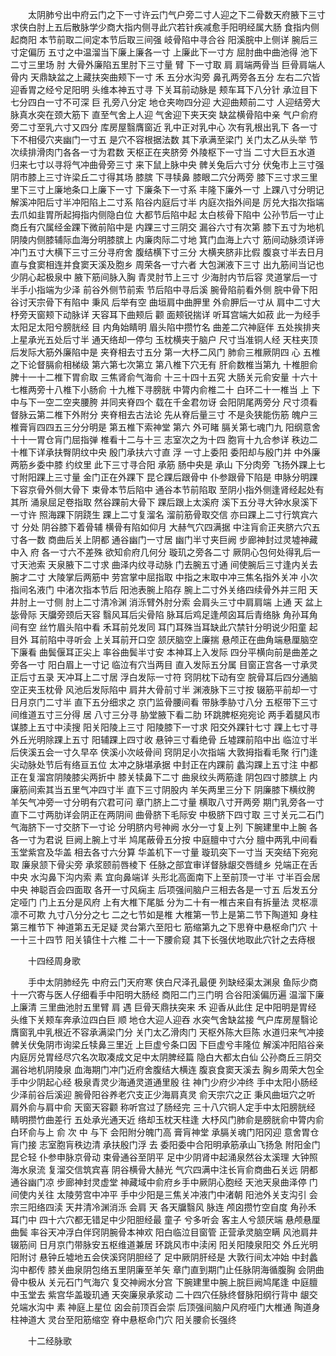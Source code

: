 <!-- { "loadSidebar": true } -->
　　太阴肺兮出中府云门之下一寸许云门气户旁二寸人迎之下二骨数天府腋下三寸求侠白肘上五后散脉学少商大指内侧寻此穴若针疾减愈手阳明经属大肠 食指内侧起商阳 本节前取二间定本节后取三间强 岐骨陷中寻合谷 阳溪脘中上侧详 腕后三寸定偏历 五寸之中温溜当下廉上廉各一寸 上廉此下一寸方 屈肘曲中曲池得 池下二寸三里场 肘 大骨外廉陷五里肘下三寸量 臂 下一寸取 肩 肩端两骨当 巨骨肩端人骨内 天鼎缺盆之上藏扶突曲颊下一寸 禾 五分水沟旁 鼻孔两旁各五分 左右二穴皆迎香胃之经兮足阳明 头维本神五寸寻 下关耳前动脉是 颊车耳下八分针 承泣目下七分四白一寸不可深 巨 孔旁八分定 地仓夹吻四分迎 大迎曲颊前二寸 人迎结旁大脉真水突在颈大筋下 直至气舍上人迎 气舍迎下夹天突 缺盆横骨陷中亲 气户俞府旁二寸至乳六寸又四分 库房屋翳膺窗近 乳中正对乳中心 次有乳根出乳下 各一寸下不相侵穴夹幽门一寸五 是穴不容根据法数 其下承满至梁门 关门太乙从头举 节次续排滑肉门各各一寸为君数 天枢正在夹脐旁 外陵枢下一寸当 二寸大巨五水道 归来七寸以寻将气冲曲骨旁三寸 来下鼠上脉中央 髀关兔后六寸分 伏兔市上三寸强 阴市膝上三寸许梁丘二寸得其场 膝膑 下寻犊鼻 膝眼二穴分两旁 膝下三寸求三里 里下三寸上廉地条口上廉下一寸 下廉条下一寸系 丰隆下廉外一寸 上踝八寸分明记 解溪冲阳后寸半冲阳陷上二寸系 陷谷内庭后寸半 内庭次指外间是 厉兑大指次指端 去爪如韭胃所起拇指内侧隐白位 大都节后陷中起 太白核骨下陷中 公孙节后一寸止 商丘有穴属经金踝下微前陷中是 内踝三寸三阴交 漏谷六寸有次第 膝下五寸为地机 阴陵内侧膝辅际血海分明膝膑上 内廉肉际二寸地 箕门血海上六寸 筋间动脉须详谛 冲门五寸大横下三寸三分寻府舍 腹结横下寸三分 大横夹脐非比假 腹哀寸半去日月 直与食窦相连并食窦天溪及胞乡 周荣各一寸六者 大包渊液下三寸 出九筋间当记也少阴心起极泉中 腋下筋间脉入胸 青灵肘节上三寸 少海肘内节后容 灵道掌后一寸半手小指端为少泽 前谷外侧节前索 节后陷中寻后溪 腕骨陷前看外侧 脘中骨下阳谷讨天宗骨下有陷中 秉风 后举有空 曲垣肩中曲胛里 外俞胛后一寸从 肩中二寸大杼旁天窗颊下动脉详 天容耳下曲颊后 颧 面颊锐揣详 听耳宫端大如菽 此一为经手太阳足太阳兮膀胱经 目 内角始睛明 眉头陷中攒竹名 曲差二穴神庭伴 五处挨排夹上星承光五处后寸半 通天络却一停匀 玉枕横夹于脑户 尺寸当准铜人经 天柱夹顶后发际大筋外廉陷中是 夹脊相去寸五分 第一大杼二风门 肺俞三椎厥阴四 心 五椎之下论督膈俞相梯级 第六第七次第立 第八椎下穴无有 肝俞数椎当第九 十椎胆俞脾十一十二椎下胃俞取 三焦肾俞气海俞 十三十四十五究 大肠关元俞安量 十六十七椎两旁十八椎下小肠俞 十九椎下寻膀胱 中膂内俞椎二十 白环二十一椎当 上 下 中与下一空二空夹腰胯 并同夹脊四个 载在千金君勿讶 会阳阴尾两旁分 尺寸须看督脉云第二椎下外附分 夹脊相去古法论 先从脊后量三寸 不是灸狭能伤筋 魄户三椎膏肓四四五三分分明是 第五椎下索神堂 第六 外可睹 膈关第七魂门九 阳纲意舍十十一胃仓肓门屈指弹 椎看十二与十三 志室次之为十四 胞肓十九合参详 秩边二十椎下详承扶臀阴纹中央 殷门承扶六寸直 浮 一寸上委阳 委阳却与殷门并 中外廉两筋乡委中膝 约纹里 此下三寸寻合阳 承筋 肠中央是 承山 下分肉旁 飞扬外踝上七寸附阳踝上三寸量 金门正在外踝下 昆仑踝后跟骨中 仆参跟骨下陷是 申脉分明踝下容京骨外侧大骨下 束骨本节后陷中 通谷本节前陷取 至阴小指外侧逢肾经起处有其所 涌泉屈足卷指取 然谷踝前大骨下 踝后跟上太溪府 溪下五分寻大钟水泉溪下一寸许 照海踝下阴跷生 踝上二寸复溜名 溜前筋骨取交信 亦曰踝上二寸行筑宾六寸 分处 阴谷膝下着骨辅 横骨有陷如仰月 大赫气穴四满据 中注肓俞正夹脐六穴五寸各一数 商曲后关上阴都 通谷幽门一寸居 幽门半寸夹巨阙 步廊神封过灵墟神藏 中入 府 各一寸六不差殊 欲知俞府几何分 璇玑之旁各二寸 厥阴心包何处得乳后一寸天池索 天泉腋下二寸求 曲泽内纹寻动脉 门去腕五寸通 间使腕后三寸逢内关去腕才二寸 大陵掌后两筋中 劳宫掌中屈指取 中指之末取中冲三焦名指外关冲 小次指间名液门 中渚次指本节后 阳池表腕上陷存 腕上二寸外关络四续骨外并三阳 天井肘上一寸侧 肘上二寸清冷渊 消泺臂外肘分索 会肩头三寸中肩肩端 上通 天 盆上毖骨际 天牖旁颈后天容 翳风耳后尖骨陷 脉耳后鸡足逢颅囟耳后青络脉 角孙耳角间有空 丝竹眉头陷中看 禾耳前兑发同 耳门耳殊当耳缺此穴禁针分明说少阳童 起目外 耳前陷中寻听会 上关耳前开口空 颔厌脑空上廉揣 悬颅正在曲角端悬厘脑空下廉看 曲鬓偃耳正尖上 率谷曲鬓半寸安 本神耳上入发际 四分平横向前是曲差之旁各一寸 阳白眉上一寸记 临泣有穴当两目 直入发际五分属 目窗正宫各一寸承灵正后寸五录 天冲耳上二寸居 浮白发际一寸符 窍阴枕下动有空 脘骨耳后四分通脑空正夹玉枕骨 风池后发际陷中 肩井大骨前寸半 渊液脉下三寸按 辍筋平前却一寸日月京门二寸半 直下五分细求之 京门监骨腰间看 带脉季胁寸八分 五枢带下三寸间维道五寸三分得 居 八寸三分寻 胁堂腋下看二肋 环跳脾枢宛宛论 两手着腿风市谋膝上五寸中渎搜 阳关阳陵上三寸 阳陵膝下一寸求 阳交外踝针七寸 踝上七寸寻外丘光明除踝上五寸 阳辅踝上四寸收 悬钟三寸看绝骨 丘墟踝前陷中出 临泣寸半后侠溪五会一寸久早卒 侠溪小次岐骨间 窍阴足小次指端 大敦拇指看毛聚 行门逢尖动脉处节后有络亘五位 太冲之脉堪承据 中封正在内踝前 蠡沟踝上五寸注 中都正在复溜宫阴陵膝尖两折中 膝关犊鼻下二寸 曲泉纹头两筋逢 阴包四寸膝膑上 内廉筋间索其当五里气冲四寸半 直下三寸阴股内 羊矢两里三分下 阴廉膝下横纹胯 羊矢气冲旁一寸分明有穴君可问 章门脐上二寸量 横取八寸开两旁 期门乳旁各一寸 直下二寸两肋详会阴正在两阴间 曲骨脐下毛际安 中极脐下四寸取 三寸关元二石门 气海脐下一寸交脐下一寸论 分明脐内号神阙 水分一寸复上列 下腕建里中上腕 各各一寸为君说 巨阙上腕上寸半 鸠尾蔽骨五分按 中庭膻中寸六分 膻中两乳中间看 玉堂紫宫及华盖 相去各寸六分算 华盖机下一寸量 璇玑突下一寸当 天突结下宛宛取 廉泉颔下骨尖旁 承浆颐前唇棱下 任脉之部宜审详督脉龈交唇缝乡 兑端正在舌中央 水沟鼻下沟内索 素 宜向鼻端详 头形北高面南下上至前顶一寸半 寸半百会居中央 神聪百会四面取 各开一寸风痫主 后项强间脑户三相去各是一寸五 后发五分定哑门 门上五分是风府 上有大椎下尾胝 分为二十有一椎古来自有拆量法 灵枢凛凛不可欺 九寸八分分之七 二之七节如是椎 大椎第一节上是第二节下陶道知 身柱第三椎节下 神道第五无足疑 灵台第六至阳七 筋缩第九之下思脊中悬枢命门穴 十一十三十四节 阳关镇住十六椎 二十一下腰俞窥 其下长强伏地取此穴针之去痔根

　　十四经周身歌

　　手中太阴肺经先 中府云门天府寒 侠白尺泽孔最便 列缺经渠太渊泉 鱼际少商十一穴寄与医人仔细看手中阳明大肠经 商阳二门三门明 合谷阳溪偏历遍 温溜下廉上廉清 三里曲池肘五里臂 肩 遇 巨骨天鼎扶突来 禾 迎香从此住 足中阳明是胃经 头维下关颊车奔承泣四白巨 顺 地仓大迎人迎吞 水突气舍缺盆接 气户库房屋翳论 膺窗乳中乳根近不容承满梁门分 关门太乙滑肉门 天枢外陈大巨陈 水道归来气冲接 髀关伏兔阴市询梁丘犊鼻三里近 上巨虚兮条口因 下巨虚兮丰隆位 解溪冲阳陷谷亲 内庭厉兑胃经尽穴名次取凑成文足中太阴脾经篇 隐白大都太白仙 公孙商丘三阴交 漏谷地机阴陵泉 血海期门冲门近府舍腹结大横连 腹哀食窦天溪去 胸乡周荣大包全 手中少阴起心经 极泉青灵少海通灵道通里殷 往 神门少府少冲终 手中太阳小肠经 少泽前谷后溪迎 腕骨阳谷养老穴支正少海肩真灵 俞天宗穴之正 秉风曲垣穴之听 肩外俞与肩中俞 天窗天容颧 称听宫过了肠经完 三十八穴铜人定手中太阳膀胱经 睛明攒竹曲差行 五处承光通天近 络却玉枕天柱逢 大杼风门肺俞是膀胱俞中膂内俞 白环俞与上 俞 次 中 与下 会阳附分魄门高 膏肓神堂 承膈关魂门阳冈迎 意舍胃仓肓门接 志室胞肓秩边清 承扶殷门浮 去 委阳委中合阳明承筋承山飞扬急 附阳金门昆仑轻 仆参申脉京骨动 束骨通谷至阴平 足中少阴肾中起涌泉然谷太溪理 大钟照海水泉流 复溜交信筑宾喜 阴谷横骨大赫光 气穴四满中注长肓俞商曲石关远 阴都通谷幽门凉 步廊神封灵虚堂 神藏域中俞府乡手中厥阴心胞经 天池天泉曲泽停 门间使内关往 太陵劳宫中冲平 手中少阳是三焦关冲液门中渚朝 阳池外关支沟引 会宗三阳络四渎 天井清冷渊消泺 会肩 天 各天牖翳风 脉连 颅囟攒竹空自度 角孙禾 耳门中 四十六穴都无错足中少阳胆经最 童子 兮多听会 客主人兮颔厌端 悬颅悬厘曲鬓 率谷天冲浮白伴窍阴腕骨本神欢 阳白临泣目窗管 正营承灵脑空瞒 风池肩井辍筋间 日月京门带脉安五枢维道兼居 环跳风市中渎闲 阳关阳陵泉阳交 外丘光明阳附讨 悬钟丘墟地五会侠溪窍阴胆经了 足中厥阴肝经是 大敦行间太冲始 中封蠡沟中都传 膝关曲泉阴包络五里阴廉至羊矢 章门直到期门止任脉阴海循腹胸 会阴曲骨中极从 关元石门气海穴 复交神阙水分宫 下腕建里中腕上脘巨阙鸠尾逢 中庭膻中玉堂去 紫宫华盖璇玑通 天突廉泉承浆动 二十四穴任脉终督脉阳纲行背中 龈交兑端水沟中 素 神庭上星位 囟会前顶百会崇 后顶强间脑户风府哑门大椎通 陶道身柱神道大 灵台至阳筋缩空 脊中悬枢命门穴 阳关腰俞长强终

　　十二经脉歌

